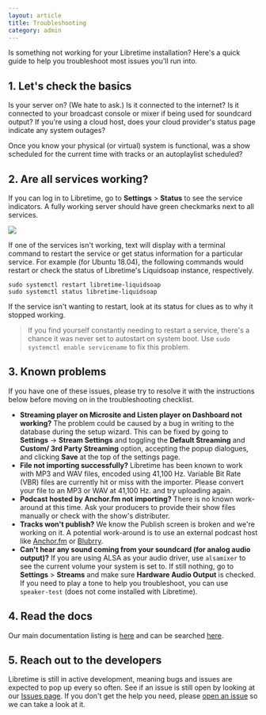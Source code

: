 ```yaml
---
layout: article
title: Troubleshooting
category: admin
---
```


Is something not working for your Libretime installation? Here's a quick guide to help you
troubleshoot most issues you'll run into.

## 1. Let's check the basics

Is your server on? (We hate to ask.) Is it connected to the internet? Is it connected to your
broadcast console or mixer if being used for soundcard output? If you're using a cloud host,
does your cloud provider's status page indicate any system outages?

Once you know your physical (or virtual) system is functional, was a show scheduled for the
current time with tracks or an autoplaylist scheduled?

## 2. Are all services working?

If you can log in to Libretime, go to **Settings** > **Status** to see the service indicators.
A fully working server should have green checkmarks next to all services.

![](/img/Screenshot521-System_status_240.png)

If one of the services isn't working, text will display with a terminal command to restart the service
or get status information for a particular service. For example (for Ubuntu 18.04), the following
commands would restart or check the status of Libretime's Liquidsoap instance, respectively.

```
sudo systemctl restart libretime-liquidsoap
sudo systemctl status libretime-liquidsoap
```

If the service isn't wanting to restart, look at its status for clues as to why it stopped working.

> If you find yourself constantly needing to restart a service, there's a chance it was never set to autostart on system boot. Use `sudo systemctl enable servicename` to fix this problem.

## 3. Known problems

If you have one of these issues, please try to resolve it with the instructions below before moving on in the
troubleshooting checklist.

- **Streaming player on Microsite and Listen player on Dashboard not working?** The problem could be caused by a bug in writing to the database during the setup wizard. This can be fixed by going to **Settings** -> **Stream Settings** and toggling the **Default Streaming** and **Custom/ 3rd Party Streaming** option, accepting the popup dialogues, and clicking **Save** at the top of the settings page.
- **File not importing successfully?** Libretime has been known to work with MP3 and WAV files, encoded using 41,100 Hz. Variable Bit Rate (VBR) files are currently hit or miss with the importer. Please convert your file to an MP3 or WAV at 41,100 Hz. and try uploading again.
- **Podcast hosted by Anchor.fm not importing?** There is no known work-around at this time. Ask your producers to provide their show files manually or check with the show's distributer.
- **Tracks won't publish?** We know the Publish screen is broken and we're working on it. A potential work-around is to use an external podcast host like [Anchor.fm](https://www.anchor.fm) or [Blubrry](https://blubrry.com/).
- **Can't hear any sound coming from your soundcard (for analog audio output)?** If you are using ALSA as your audio driver, use `alsamixer` to see the current volume your system is set to. If still nothing, go to **Settings** > **Streams** and make sure **Hardware Audio Output** is checked. If you need to play a tone to help you troubleshoot, you can use `speaker-test` (does not come installed with Libretime).

## 4. Read the docs

Our main documentation listing is [here](/docs) and can be searched [here](/search).

## 5. Reach out to the developers

Libretime is still in active development, meaning bugs and issues are expected to pop up every so often.
See if an issue is still open by looking at our [Issues page](https://github.com/LibreTime/libretime/issues).
If you don't get the help you need, please [open an issue](https://github.com/LibreTime/libretime/issues/new/choose)
so we can take a look at it.
